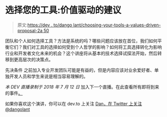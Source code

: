 # 选择您的工具:价值驱动的建议

> 原文:[https://dev . to/dango lant/choosing-your-tools-a-values-driven-proposal-2a 50](https://dev.to/dangolant/choosing-your-tools-a-values-driven-proposal-2a50)

团队和个人如何选择工具？方法是系统的吗？哪些问题应该放在首位，我们如何平衡它们？我们对工具的选择如何受到个人哲学的影响？如何将工具选择转化为影响行业和开发者文化未来的机会？这个讲座将从基本的技术选择试探法开始，然后转移到更高层次的决策点。

先决条件
之前加入专业开发团队可能是有益的，但是内容应该对业余爱好者、单独开发人员和学生来说是相当容易理解的。

*本 DEV 直播录制于 2018 年 7 月 12 日*
加入下一个直播。在此查看所有即将到来的事件[。](https://dev.to/events)

如果你喜欢这个演讲，你可以在 dev.to 上关注 [Dan，在 Twitter 上关注](https://dev.to/dangolant) [@dangolant](https://twitter.com/dangolant)